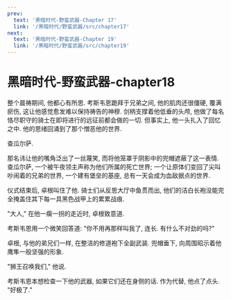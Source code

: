 ```yaml
---
prev:
  text: '黑暗时代-野蛮武器-Chapter 17'
  link: '/黑暗时代/野蛮武器/src/chapter17'
next:
  text: '黑暗时代-野蛮武器-Chapter 19'
  link: '/黑暗时代/野蛮武器/src/chapter19'
---
```


# 黑暗时代-野蛮武器-chapter18

整个晨祷期间, 他都心有所思. 考斯韦恩跪拜于兄弟之间, 他的肌肉还很僵硬, 覆满瘀伤, 这让他感觉愈发难以保持祷告的神穆. 剑柄支撑着他低垂的头颅, 他做了每名恪尽职守的骑士在即将进行的远征前都会做的一切. 但事实上, 他一头扎入了回忆之中. 他的思绪回涌到了那个憎恶他的世界.

查瓜尔萨.

那名讳让他的嘴角泛出了一丝蔑笑, 而将他笼罩于阴影中的兜帽遮蔽了这一表情. 查瓜尔萨, 一个被午夜领主声称为他们所属的死亡世界; 一个让原体们变回了尖叫吵闹着的兄弟的世界, 一个建有堡垒的基座, 总有一天会成为血敌据点的世界.

仪式结束后, 卓根叫住了他. 骑士们从反思大厅中鱼贯而出, 他们的洁白长袍没能完全掩盖住其下每一具黑色战甲上的累累战痕.

"大人," 在他一瘸一拐的走近时, 卓根致意道.

考斯韦恩用一个微笑回答道: "你不用再那样叫我了, 连长. 有什么不对劲的吗?"

卓根, 与他的弟兄们一样, 在整洁的修道袍下全副武装. 兜帽垂下, 向周围昭示着他鹰隼一般坚强的形象.

"狮王召唤我们," 他说.

考斯韦恩本想检查一下他的武器, 如果它们还在身侧的话. 作为代替, 他点了点头. "好极了."

